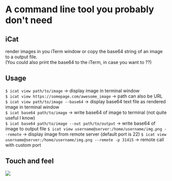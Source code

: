 # A command line tool you probably don't need

## iCat
render images in you iTerm window or copy the base64 string of an image to a output file.
<br>(You could also print the base64 to the iTerm, in case you want to ??)

## Usage
`$ icat view path/to/image` -> display image in terminal window<br>
`$ icat view https://somepage.com/awesome_image` -> path can also be URL<br>
`$ icat view path/to/image --base64` -> display base64 text file as rendered image in terminal window<br>
`$ icat base64 path/to/image` -> write base64 of image to terminal (not quite useful I know)<br>
`$ icat base64 path/to/image --out path/to/output` -> write base64 of image to output file
`$ icat view username@server:/home/username/img.png --remote` -> display image from remote server (default port is 22)
`$ icat view username@server:/home/username/img.png --remote -p 31415` -> remote call with custom port

## Touch and feel
![](git_resources/icat-demo.gif)
